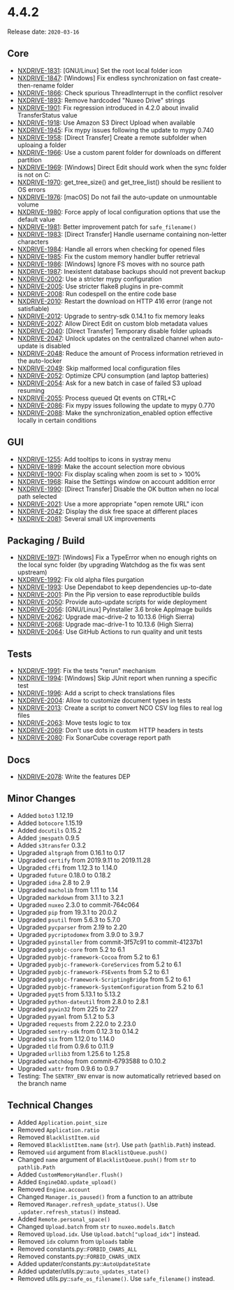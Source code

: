 # 4.4.2

Release date: `2020-03-16`

## Core

- [NXDRIVE-1831](https://jira.nuxeo.com/browse/NXDRIVE-1831): [GNU/Linux] Set the root local folder icon
- [NXDRIVE-1847](https://jira.nuxeo.com/browse/NXDRIVE-1847): [Windows] Fix endless synchronization on fast create-then-rename folder
- [NXDRIVE-1866](https://jira.nuxeo.com/browse/NXDRIVE-1866): Check spurious ThreadInterrupt in the conflict resolver
- [NXDRIVE-1893](https://jira.nuxeo.com/browse/NXDRIVE-1893): Remove hardcoded "Nuxeo Drive" strings
- [NXDRIVE-1901](https://jira.nuxeo.com/browse/NXDRIVE-1901): Fix regression introduced in 4.2.0 about invalid TransferStatus value
- [NXDRIVE-1918](https://jira.nuxeo.com/browse/NXDRIVE-1918): Use Amazon S3 Direct Upload when available
- [NXDRIVE-1945](https://jira.nuxeo.com/browse/NXDRIVE-1945): Fix mypy issues following the update to mypy 0.740
- [NXDRIVE-1958](https://jira.nuxeo.com/browse/NXDRIVE-1958): [Direct Transfer] Create a remote subfolder when uploaing a folder
- [NXDRIVE-1966](https://jira.nuxeo.com/browse/NXDRIVE-1966): Use a custom parent folder for downloads on different partition
- [NXDRIVE-1969](https://jira.nuxeo.com/browse/NXDRIVE-1969): [Windows] Direct Edit should work when the sync folder is not on C:
- [NXDRIVE-1970](https://jira.nuxeo.com/browse/NXDRIVE-1970): get_tree_size() and get_tree_list() should be resilient to OS errors
- [NXDRIVE-1976](https://jira.nuxeo.com/browse/NXDRIVE-1976): [macOS] Do not fail the auto-update on unmountable volume
- [NXDRIVE-1980](https://jira.nuxeo.com/browse/NXDRIVE-1980): Force apply of local configuration options that use the default value
- [NXDRIVE-1981](https://jira.nuxeo.com/browse/NXDRIVE-1981): Better improvement patch for `safe_filename()`
- [NXDRIVE-1983](https://jira.nuxeo.com/browse/NXDRIVE-1983): [Direct Transfer] Handle username containing non-letter characters
- [NXDRIVE-1984](https://jira.nuxeo.com/browse/NXDRIVE-1984): Handle all errors when checking for opened files
- [NXDRIVE-1985](https://jira.nuxeo.com/browse/NXDRIVE-1985): Fix the custom memory handler buffer retrieval
- [NXDRIVE-1986](https://jira.nuxeo.com/browse/NXDRIVE-1986): [Windows] Ignore FS moves with no source path
- [NXDRIVE-1987](https://jira.nuxeo.com/browse/NXDRIVE-1987): Inexistent database backups should not prevent backup
- [NXDRIVE-2002](https://jira.nuxeo.com/browse/NXDRIVE-2002): Use a stricter mypy configuration
- [NXDRIVE-2005](https://jira.nuxeo.com/browse/NXDRIVE-2005): Use stricter flake8 plugins in pre-commit
- [NXDRIVE-2008](https://jira.nuxeo.com/browse/NXDRIVE-2008): Run codespell on the entire code base
- [NXDRIVE-2010](https://jira.nuxeo.com/browse/NXDRIVE-2010): Restart the download on HTTP 416 error (range not satisfiable)
- [NXDRIVE-2012](https://jira.nuxeo.com/browse/NXDRIVE-2012): Upgrade to sentry-sdk 0.14.1 to fix memory leaks
- [NXDRIVE-2027](https://jira.nuxeo.com/browse/NXDRIVE-2027): Allow Direct Edit on custom blob metadata values
- [NXDRIVE-2040](https://jira.nuxeo.com/browse/NXDRIVE-2040): [Direct Transfer] Temporary disable folder uploads
- [NXDRIVE-2047](https://jira.nuxeo.com/browse/NXDRIVE-2047): Unlock updates on the centralized channel when auto-update is disabled
- [NXDRIVE-2048](https://jira.nuxeo.com/browse/NXDRIVE-2048): Reduce the amount of Process information retrieved in the auto-locker
- [NXDRIVE-2049](https://jira.nuxeo.com/browse/NXDRIVE-2049): Skip malformed local configuration files
- [NXDRIVE-2052](https://jira.nuxeo.com/browse/NXDRIVE-2052): Optimize CPU consumption (and laptop batteries)
- [NXDRIVE-2054](https://jira.nuxeo.com/browse/NXDRIVE-2054): Ask for a new batch in case of failed S3 upload resuming
- [NXDRIVE-2055](https://jira.nuxeo.com/browse/NXDRIVE-2055): Process queued Qt events on CTRL+C
- [NXDRIVE-2086](https://jira.nuxeo.com/browse/NXDRIVE-2086): Fix mypy issues following the update to mypy 0.770
- [NXDRIVE-2088](https://jira.nuxeo.com/browse/NXDRIVE-2088): Make the synchronization_enabled option effective locally in certain conditions

## GUI

- [NXDRIVE-1255](https://jira.nuxeo.com/browse/NXDRIVE-1255): Add tooltips to icons in systray menu
- [NXDRIVE-1899](https://jira.nuxeo.com/browse/NXDRIVE-1899): Make the account selection more obvious
- [NXDRIVE-1900](https://jira.nuxeo.com/browse/NXDRIVE-1900): Fix display scaling when zoom is set to > 100%
- [NXDRIVE-1968](https://jira.nuxeo.com/browse/NXDRIVE-1968): Raise the Settings window on account addition error
- [NXDRIVE-1990](https://jira.nuxeo.com/browse/NXDRIVE-1990): [Direct Transfer] Disable the OK button when no local path selected
- [NXDRIVE-2021](https://jira.nuxeo.com/browse/NXDRIVE-2021): Use a more appropriate "open remote URL" icon
- [NXDRIVE-2042](https://jira.nuxeo.com/browse/NXDRIVE-2042): Display the disk free space at different places
- [NXDRIVE-2081](https://jira.nuxeo.com/browse/NXDRIVE-2081): Several small UX improvements

## Packaging / Build

- [NXDRIVE-1971](https://jira.nuxeo.com/browse/NXDRIVE-1971): [Windows] Fix a TypeError when no enough rights on the local sync folder (by upgrading Watchdog as the fix was sent upstream)
- [NXDRIVE-1992](https://jira.nuxeo.com/browse/NXDRIVE-1992): Fix old alpha files purgation
- [NXDRIVE-1993](https://jira.nuxeo.com/browse/NXDRIVE-1993): Use Dependabot to keep dependencies up-to-date
- [NXDRIVE-2001](https://jira.nuxeo.com/browse/NXDRIVE-2001): Pin the Pip version to ease reproductible builds
- [NXDRIVE-2050](https://jira.nuxeo.com/browse/NXDRIVE-2050): Provide auto-update scripts for wide deployment
- [NXDRIVE-2056](https://jira.nuxeo.com/browse/NXDRIVE-2056): [GNU/Linux] PyInstaller 3.6 broke AppImage builds
- [NXDRIVE-2062](https://jira.nuxeo.com/browse/NXDRIVE-2062): Upgrade mac-drive-2 to 10.13.6 (High Sierra)
- [NXDRIVE-2068](https://jira.nuxeo.com/browse/NXDRIVE-2068): Upgrade mac-drive-1 to 10.13.6 (High Sierra)
- [NXDRIVE-2064](https://jira.nuxeo.com/browse/NXDRIVE-2064): Use GitHub Actions to run quality and unit tests

## Tests

- [NXDRIVE-1991](https://jira.nuxeo.com/browse/NXDRIVE-1991): Fix the tests "rerun" mechanism
- [NXDRIVE-1994](https://jira.nuxeo.com/browse/NXDRIVE-1994): [Windows] Skip JUnit report when running a specific test
- [NXDRIVE-1996](https://jira.nuxeo.com/browse/NXDRIVE-1996): Add a script to check translations files
- [NXDRIVE-2004](https://jira.nuxeo.com/browse/NXDRIVE-2004): Allow to customize document types in tests
- [NXDRIVE-2013](https://jira.nuxeo.com/browse/NXDRIVE-2013): Create a script to convert NCO CSV log files to real log files
- [NXDRIVE-2063](https://jira.nuxeo.com/browse/NXDRIVE-2063): Move tests logic to tox
- [NXDRIVE-2069](https://jira.nuxeo.com/browse/NXDRIVE-2069): Don't use dots in custom HTTP headers in tests
- [NXDRIVE-2080](https://jira.nuxeo.com/browse/NXDRIVE-2080): Fix SonarCube coverage report path

## Docs

- [NXDRIVE-2078](https://jira.nuxeo.com/browse/NXDRIVE-2078): Write the features DEP

## Minor Changes

- Added `boto3` 1.12.19
- Added `botocore` 1.15.19
- Added `docutils` 0.15.2
- Added `jmespath` 0.9.5
- Added `s3transfer` 0.3.2
- Upgraded `altgraph` from 0.16.1 to 0.17
- Upgraded `certify` from 2019.9.11 to 2019.11.28
- Upgraded `cffi` from 1.12.3 to 1.14.0
- Upgraded `future` 0.18.0 to 0.18.2
- Upgraded `idna` 2.8 to 2.9
- Upgraded `macholib` from 1.11 to 1.14
- Upgraded `markdown` from 3.1.1 to 3.2.1
- Upgraded `nuxeo` 2.3.0 to commit-764c064
- Upgraded `pip` from 19.3.1 to 20.0.2
- Upgraded `psutil` from 5.6.3 to 5.7.0
- Upgraded `pycparser` from 2.19 to 2.20
- Upgraded `pycriptodomex` from 3.9.0 to 3.9.7
- Upgraded `pyinstaller` from commit-3f57c91 to commit-41237b1
- Upgraded `pyobjc-core` from 5.2 to 6.1
- Upgraded `pyobjc-framework-Cocoa` from 5.2 to 6.1
- Upgraded `pyobjc-framework-CoreServices` from 5.2 to 6.1
- Upgraded `pyobjc-framework-FSEvents` from 5.2 to 6.1
- Upgraded `pyobjc-framework-ScriptingBridge` from 5.2 to 6.1
- Upgraded `pyobjc-framework-SystemConfiguration` from 5.2 to 6.1
- Upgraded `pyqt5` from 5.13.1 to 5.13.2
- Upgraded `python-dateutil` from 2.8.0 to 2.8.1
- Upgraded `pywin32` from 225 to 227
- Upgraded `pyyaml` from 5.1.2 to 5.3
- Upgraded `requests` from 2.22.0 to 2.23.0
- Upgraded `sentry-sdk` from 0.12.3 to 0.14.2
- Upgraded `six` from 1.12.0 to 1.14.0
- Upgraded `tld` from 0.9.6 to 0.11.9
- Upgraded `urllib3` from 1.25.6 to 1.25.8
- Upgraded `watchdog` from commit-6793588 to 0.10.2
- Upgraded `xattr` from 0.9.6 to 0.9.7
- Testing: The `SENTRY_ENV` envar is now automatically retrieved based on the branch name

## Technical Changes

- Added `Application.point_size`
- Removed `Application.ratio`
- Removed `BlacklistItem.uid`
- Removed `BlacklistItem.name` (`str`). Use `path` (`pathlib.Path`) instead.
- Removed `uid` argument from `BlacklistQueue.push()`
- Changed `name` argument of `BlacklistQueue.push()` from `str` to `pathlib.Path`
- Added `CustomMemoryHandler.flush()`
- Added `EngineDAO.update_upload()`
- Removed `Engine.account`
- Changed `Manager.is_paused()` from a function to an attribute
- Removed `Manager.refresh_update_status()`. Use `.updater.refresh_status()` instead.
- Added `Remote.personal_space()`
- Changed `Upload.batch` from `str` to `nuxeo.models.Batch`
- Removed `Upload.idx`. Use `Upload.batch["upload_idx"]` instead.
- Removed `idx` column from `Uploads` table
- Removed constants.py::`FORBID_CHARS_ALL`
- Removed constants.py::`FORBID_CHARS_UNIX`
- Added updater/constants.py::`AutoUpdateState`
- Added updater/utils.py::`auto_updates_state()`
- Removed utils.py::`safe_os_filename()`. Use `safe_filename()` instead.
